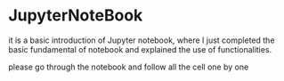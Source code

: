 # JupyterNoteBook

it is a basic introduction of Jupyter notebook, where I just completed the basic fundamental of notebook and explained the use of functionalities.

please go through the notebook and follow all the cell one by one